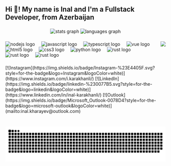 <h2 align="left">Hi 👋! My name is Inal and I'm a Fullstack Developer, from Azerbaijan</h2>

###

<div align="center">
  <img src="https://github-readme-stats.vercel.app/api?username=nickforhuman&hide_title=false&hide_rank=false&show_icons=true&include_all_commits=true&count_private=true&disable_animations=false&theme=dracula&locale=en&hide_border=false" height="150" alt="stats graph"  />
  <img src="https://github-readme-stats.vercel.app/api/top-langs?username=nickforhuman&locale=en&hide_title=false&layout=compact&card_width=320&langs_count=5&theme=dracula&hide_border=false" height="150" alt="languages graph"  />
</div>

###

<img align="right" height="150" src="https://media.tenor.com/jP0qr_Ha7_MAAAAj/darksouls-knight.gif"  />

###

<div align="left">
  <img src="https://cdn3d.iconscout.com/3d/free/thumb/free-nodejs-3d-icon-download-in-png-blend-fbx-gltf-file-formats--javascript-runtime-backend-node-js-logo-coding-lang-pack-logos-icons-7578002.png?f=webp" height="40" alt="nodejs logo"  />
  <img width="12" />
  <img src="https://cdn3d.iconscout.com/3d/free/thumb/free-javascript-3d-icon-download-in-png-blend-fbx-gltf-file-formats--html-logo-vue-angular-coding-lang-pack-logos-icons-7577991.png?f=webp" height="40" alt="javascript logo"  />
  <img width="12" />
  <img src="https://cdn3d.iconscout.com/3d/free/thumb/free-typescript-3d-icon-download-in-png-blend-fbx-gltf-file-formats--microsoft-logo-angular-language-javascript-static-type-coding-lang-pack-logos-icons-7577992.png" height="40" alt="typescript logo"  />
  <img width="12" />
  <img src="https://cdn3d.iconscout.com/3d/free/thumb/free-vuejs-3d-logo-download-in-png-blend-fbx-gltf-file-formats--vue-company-brand-vol-1-pack-logos-3640297.png?f=webp" height="40" alt="vue logo"  />
  <img width="12" />
  <img src="https://cdn3d.iconscout.com/3d/free/thumb/free-html-3d-icon-download-in-png-blend-fbx-gltf-file-formats--html5-logo-dom-markup-language-frontend-coding-lang-pack-logos-icons-7578018.png?f=webp" height="40" alt="html5 logo"  />
  <img width="12" />
  <img src="https://cdn3d.iconscout.com/3d/free/thumb/free-css-3d-icon-download-in-png-blend-fbx-gltf-file-formats--html-logo-css3-html5-cascading-style-sheets-coding-lang-pack-logos-icons-7578024.png?f=webp" height="40" alt="css3 logo"  />
  <img width="12" />
  <img src="https://cdn3d.iconscout.com/3d/premium/thumb/python-3d-icon-download-in-png-blend-fbx-gltf-file-formats--logo-development-code-programming-computer-science-pack-technology-icons-5602757.png" height="40" alt="python logo"  />
  <img width="12" />
  <img src="https://cdn3d.iconscout.com/3d/free/thumb/free-rust-3d-icon-download-in-png-blend-fbx-gltf-file-formats--programming-language-multi-paradigm-logo-safe-concurrency-coding-lang-pack-logos-icons-7578020.png?f=webp" height="40" alt="rust logo"  />
  
  <img width="12" />
  <img src="https://cdn.iconscout.com/icon/free/png-256/free-postgresql-logo-icon-download-in-svg-png-gif-file-formats--programming-langugae-freebies-pack-logos-icons-1175119.png?f=webp" height="40" alt="rust logo"  />
  
  <img width="12" />
  <img src="https://cdn3d.iconscout.com/3d/free/thumb/free-mongo-db-3d-icon-download-in-png-blend-fbx-gltf-file-formats--mongodb-database-document-oriented-nosql-coding-lang-pack-logos-icons-7577996.png?f=webp" height="40" alt="rust logo"  />
</div>

###
<div align="left">
[![Instagram](https://img.shields.io/badge/Instagram-%23E4405F.svg?style=for-the-badge&logo=Instagram&logoColor=white)](https://www.instagram.com/i.karakhanli/)
[![LinkedIn](https://img.shields.io/badge/linkedin-%230077B5.svg?style=for-the-badge&logo=linkedin&logoColor=white)](https://www.linkedin.com/in/inal-karakhanli/)
[![Outlook](https://img.shields.io/badge/Microsoft_Outlook-0078D4?style=for-the-badge&logo=microsoft-outlook&logoColor=white)](mailto:inal.kharayev@outlook.com)
</div>

###

<br clear="both">

<img src="https://raw.githubusercontent.com/platane/snk/output/github-contribution-grid-snake-dark.svg" alt="Snake animation" />

###
